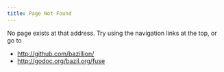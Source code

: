 ```yaml
---
title: Page Not Found
---
```


No page exists at that address. Try using the navigation links at the
top, or go to

- http://github.com/bazillion/
- http://godoc.org/bazil.org/fuse

